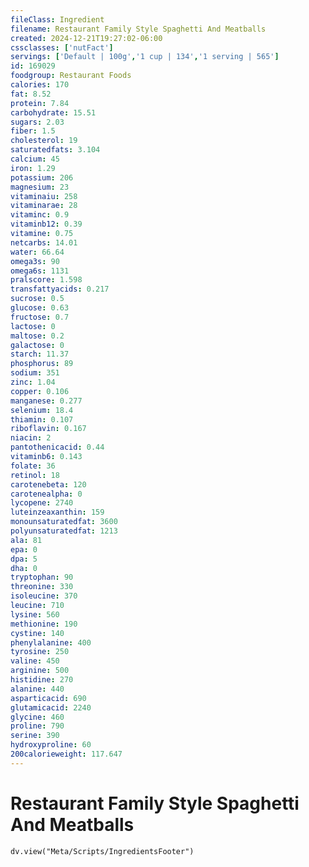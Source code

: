 ```yaml
---
fileClass: Ingredient
filename: Restaurant Family Style Spaghetti And Meatballs
created: 2024-12-21T19:27:02-06:00
cssclasses: ['nutFact']
servings: ['Default | 100g','1 cup | 134','1 serving | 565']
id: 169029
foodgroup: Restaurant Foods
calories: 170
fat: 8.52
protein: 7.84
carbohydrate: 15.51
sugars: 2.03
fiber: 1.5
cholesterol: 19
saturatedfats: 3.104
calcium: 45
iron: 1.29
potassium: 206
magnesium: 23
vitaminaiu: 258
vitaminarae: 28
vitaminc: 0.9
vitaminb12: 0.39
vitamine: 0.75
netcarbs: 14.01
water: 66.64
omega3s: 90
omega6s: 1131
pralscore: 1.598
transfattyacids: 0.217
sucrose: 0.5
glucose: 0.63
fructose: 0.7
lactose: 0
maltose: 0.2
galactose: 0
starch: 11.37
phosphorus: 89
sodium: 351
zinc: 1.04
copper: 0.106
manganese: 0.277
selenium: 18.4
thiamin: 0.107
riboflavin: 0.167
niacin: 2
pantothenicacid: 0.44
vitaminb6: 0.143
folate: 36
retinol: 18
carotenebeta: 120
carotenealpha: 0
lycopene: 2740
luteinzeaxanthin: 159
monounsaturatedfat: 3600
polyunsaturatedfat: 1213
ala: 81
epa: 0
dpa: 5
dha: 0
tryptophan: 90
threonine: 330
isoleucine: 370
leucine: 710
lysine: 560
methionine: 190
cystine: 140
phenylalanine: 400
tyrosine: 250
valine: 450
arginine: 500
histidine: 270
alanine: 440
asparticacid: 690
glutamicacid: 2240
glycine: 460
proline: 790
serine: 390
hydroxyproline: 60
200calorieweight: 117.647
---
```


# Restaurant Family Style Spaghetti And Meatballs

```dataviewjs
dv.view("Meta/Scripts/IngredientsFooter")
```